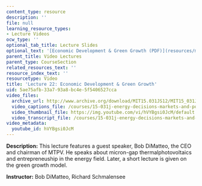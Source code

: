 ```yaml
---
content_type: resource
description: ''
file: null
learning_resource_types:
- Lecture Videos
ocw_type: ''
optional_tab_title: Lecture Slides
optional_text: '[Economic Development & Green Growth (PDF)](resources/mit15_031js12_lec22)'
parent_title: Video Lectures
parent_type: CourseSection
related_resources_text: ''
resource_index_text: ''
resourcetype: Video
title: 'Lecture 22: Economic Development & Green Growth'
uid: 5ae75afb-33a7-93a8-bc4e-5f5406527cca
video_files:
  archive_url: http://www.archive.org/download/MIT15.031JS12/MIT15_031JS12_lec22_300k.mp4
  video_captions_file: /courses/15-031j-energy-decisions-markets-and-policies-spring-2012/9b3bffdf0bd65885acab7a247eb364dc_hVYBgsi0JcM.vtt
  video_thumbnail_file: https://img.youtube.com/vi/hVYBgsi0JcM/default.jpg
  video_transcript_file: /courses/15-031j-energy-decisions-markets-and-policies-spring-2012/80abb25c01622b3628b694915b7a5df2_hVYBgsi0JcM.pdf
video_metadata:
  youtube_id: hVYBgsi0JcM
---
```


**Description:** This lecture features a guest speaker, Bob DiMatteo, the CEO and chairman of MTPV. He speaks about micron-gap thermalphotovoltaics and entrepreneuship in the energy field. Later, a short lecture is given on the green growth model.

**Instructor:** Bob DiMatteo, Richard Schmalensee